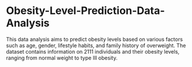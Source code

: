 # Obesity-Level-Prediction-Data-Analysis
This data analysis aims to predict obesity levels based on various factors such as age, gender, lifestyle habits, and family history of overweight. The dataset contains information on 2111 individuals and their obesity levels, ranging from normal weight to type III obesity. 
